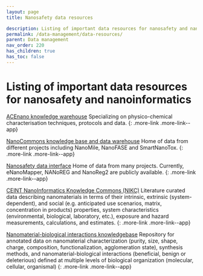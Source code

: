 ```yaml
---
layout: page
title: Nanosafety data resources

description: Listing of important data resources for nanosafety and nanoinformatics
permalink: /data-management/data-resources/
parent: Data management
nav_order: 220
has_children: true
has_toc: false
---
```

# Listing of important data resources for nanosafety and nanoinformatics

[ACEnano knowledge warehouse](https://acenano.douglasconnect.com/)
Specializing on physico-chemical characterisation techniques, protocols and data.
{: .more-link .more-link--app}

[NanoCommons knowledge base and data warehouse](https://ssl.biomax.de/nanocommons/cgi/login_bioxm_portal.cgi)
Home of data from different projects including NanoMile, NanoFASE and SmartNanoTox.
{: .more-link .more-link--app}

[Nanosafety data interface](https://search.data.enanomapper.net/)
Home of data from many projects. Currently, eNanoMapper, NANoREG and NanoReg2 are publicly available.
{: .more-link .more-link--app}

[CEINT NanoInformatics Knowledge Commons (NIKC)](https://ceint.duke.edu/research/nikc)
Literature curated data describing nanomaterials in terms of their intrinsic, extrinsic (system-dependent), and social (e.g. anticipated use scenarios, matrix, concentration in products) properties, system characteristics (environmental, biological, laboratory, etc.), exposure and hazard measurements, calculations, and estimates.
{: .more-link .more-link--app}

[Nanomaterial-biological interactions knowledgebase](http://nbi.oregonstate.edu/)
Repository for annotated data on nanomaterial characterization (purity, size, shape, charge, composition, functionalization, agglomeration state), synthesis methods, and nanomaterial-biological interactions (beneficial, benign or deleterious) defined at multiple levels of biological organization (molecular, cellular, organismal)
{: .more-link .more-link--app}
